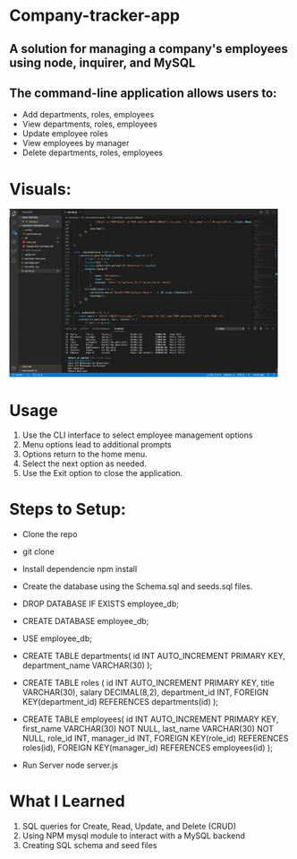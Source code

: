 # Company-tracker-app

## A solution for managing a company's employees using node, inquirer, and MySQL

## The command-line application allows users to:

* Add departments, roles, employees
* View departments, roles, employees
* Update employee roles
* View employees by manager
* Delete departments, roles, employees

# Visuals:
![](/images/companytracker.gif)
# Usage
1. Use the CLI interface to select employee management options
2. Menu options lead to additional prompts
3. Options return to the home menu.
4. Select the next option as needed.
5. Use the Exit option to close the application.

# Steps to Setup:
* Clone the repo
* git clone 
* Install dependencie npm install
* Create the database using the Schema.sql and seeds.sql files.
* DROP DATABASE IF EXISTS employee_db;
* CREATE DATABASE employee_db;
* USE employee_db;

* CREATE TABLE departments(
id INT AUTO_INCREMENT PRIMARY KEY,
department_name VARCHAR(30)
);

* CREATE TABLE roles (
id INT AUTO_INCREMENT PRIMARY KEY,
title VARCHAR(30),
salary DECIMAL(8,2),
department_id INT,
FOREIGN KEY(department_id) REFERENCES departments(id)
);

* CREATE TABLE employees(
id INT AUTO_INCREMENT PRIMARY KEY,
first_name VARCHAR(30) NOT NULL,
last_name VARCHAR(30) NOT NULL,
role_id INT,
manager_id INT,
FOREIGN KEY(role_id) REFERENCES roles(id),
FOREIGN KEY(manager_id) REFERENCES employees(id)
);

* Run Server
node server.js

# What I Learned
1. SQL queries for Create, Read, Update, and Delete (CRUD)
2. Using NPM mysql module to interact with a MySQL backend
3. Creating SQL schema and seed files

